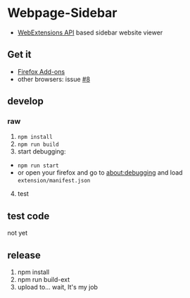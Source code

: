 # Webpage-Sidebar

- [WebExtensions API](https://developer.mozilla.org/en-US/Add-ons/WebExtensions) based sidebar website viewer

## Get it

- [Firefox Add-ons](https://addons.mozilla.org/firefox/addon/webpage-sidebar/)
- other browsers: issue [#8](https://github.com/sftblw/Webpage-Sidebar/issues/8)

## develop

### raw

1. `npm install`
2. `npm run build`
3. start debugging:
  - `npm run start`
  - or open your firefox and go to [about:debugging](about:debugging) and load `extension/manifest.json`
4. test

## test code

not yet

## release

1. npm install
2. npm run build-ext
3. upload to... wait, It's my job